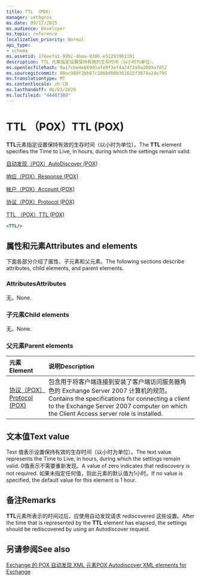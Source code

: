 ```yaml
---
title: TTL （POX）
manager: sethgros
ms.date: 09/17/2015
ms.audience: Developer
ms.topic: reference
localization_priority: Normal
api_type:
- schema
ms.assetid: 178eefa1-995c-4bea-930b-e51293961191
description: TTL 元素指定设置保持有效的生存时间（以小时为单位）。
ms.openlocfilehash: 9a17cbe4e669d1afe9f3ef4a24f2a9a2889a7d52
ms.sourcegitcommit: 88ec988f2bb67c1866d06b361615f3674a24e795
ms.translationtype: MT
ms.contentlocale: zh-CN
ms.lasthandoff: 06/03/2020
ms.locfileid: "44467380"
---
```

# <a name="ttl-pox"></a><span data-ttu-id="081c8-103">TTL （POX）</span><span class="sxs-lookup"><span data-stu-id="081c8-103">TTL (POX)</span></span>

<span data-ttu-id="081c8-104">**TTL**元素指定设置保持有效的生存时间（以小时为单位）。</span><span class="sxs-lookup"><span data-stu-id="081c8-104">The **TTL** element specifies the Time to Live, in hours, during which the settings remain valid.</span></span> 
  
[<span data-ttu-id="081c8-105">自动发现（POX）</span><span class="sxs-lookup"><span data-stu-id="081c8-105">AutoDiscover (POX)</span></span>](autodiscover-pox.md)
  
[<span data-ttu-id="081c8-106">响应（POX）</span><span class="sxs-lookup"><span data-stu-id="081c8-106">Response (POX)</span></span>](response-pox.md)
  
[<span data-ttu-id="081c8-107">帐户（POX）</span><span class="sxs-lookup"><span data-stu-id="081c8-107">Account (POX)</span></span>](account-pox.md)
  
[<span data-ttu-id="081c8-108">协议（POX）</span><span class="sxs-lookup"><span data-stu-id="081c8-108">Protocol (POX)</span></span>](protocol-pox.md)
  
[<span data-ttu-id="081c8-109">TTL （POX）</span><span class="sxs-lookup"><span data-stu-id="081c8-109">TTL (POX)</span></span>](ttl-pox.md)
  
```xml
<TTL/>
```

## <a name="attributes-and-elements"></a><span data-ttu-id="081c8-110">属性和元素</span><span class="sxs-lookup"><span data-stu-id="081c8-110">Attributes and elements</span></span>

<span data-ttu-id="081c8-111">下面各部分介绍了属性、子元素和父元素。</span><span class="sxs-lookup"><span data-stu-id="081c8-111">The following sections describe attributes, child elements, and parent elements.</span></span>
  
### <a name="attributes"></a><span data-ttu-id="081c8-112">Attributes</span><span class="sxs-lookup"><span data-stu-id="081c8-112">Attributes</span></span>

<span data-ttu-id="081c8-113">无。</span><span class="sxs-lookup"><span data-stu-id="081c8-113">None.</span></span>
  
### <a name="child-elements"></a><span data-ttu-id="081c8-114">子元素</span><span class="sxs-lookup"><span data-stu-id="081c8-114">Child elements</span></span>

<span data-ttu-id="081c8-115">无。</span><span class="sxs-lookup"><span data-stu-id="081c8-115">None.</span></span>
  
### <a name="parent-elements"></a><span data-ttu-id="081c8-116">父元素</span><span class="sxs-lookup"><span data-stu-id="081c8-116">Parent elements</span></span>

|<span data-ttu-id="081c8-117">**元素**</span><span class="sxs-lookup"><span data-stu-id="081c8-117">**Element**</span></span>|<span data-ttu-id="081c8-118">**说明**</span><span class="sxs-lookup"><span data-stu-id="081c8-118">**Description**</span></span>|
|:-----|:-----|
|[<span data-ttu-id="081c8-119">协议（POX）</span><span class="sxs-lookup"><span data-stu-id="081c8-119">Protocol (POX)</span></span>](protocol-pox.md) <br/> |<span data-ttu-id="081c8-120">包含用于将客户端连接到安装了客户端访问服务器角色的 Exchange Server 2007 计算机的规范。</span><span class="sxs-lookup"><span data-stu-id="081c8-120">Contains the specifications for connecting a client to the Exchange Server 2007 computer on which the Client Access server role is installed.</span></span>  <br/> |
   
## <a name="text-value"></a><span data-ttu-id="081c8-121">文本值</span><span class="sxs-lookup"><span data-stu-id="081c8-121">Text value</span></span>

<span data-ttu-id="081c8-122">Text 值表示设置保持有效的生存时间（以小时为单位）。</span><span class="sxs-lookup"><span data-stu-id="081c8-122">The text value represents the Time to Live, in hours, during which the settings remain valid.</span></span> <span data-ttu-id="081c8-123">0值表示不需要重新发现。</span><span class="sxs-lookup"><span data-stu-id="081c8-123">A value of zero indicates that rediscovery is not required.</span></span> <span data-ttu-id="081c8-124">如果未指定任何值，则此元素的默认值为1小时。</span><span class="sxs-lookup"><span data-stu-id="081c8-124">If no value is specified, the default value for this element is 1 hour.</span></span>
  
## <a name="remarks"></a><span data-ttu-id="081c8-125">备注</span><span class="sxs-lookup"><span data-stu-id="081c8-125">Remarks</span></span>

<span data-ttu-id="081c8-126">**TTL**元素所表示的时间过后，应使用自动发现请求 rediscovered 这些设置。</span><span class="sxs-lookup"><span data-stu-id="081c8-126">After the time that is represented by the **TTL** element has elapsed, the settings should be rediscovered by using an Autodiscover request.</span></span> 
  
## <a name="see-also"></a><span data-ttu-id="081c8-127">另请参阅</span><span class="sxs-lookup"><span data-stu-id="081c8-127">See also</span></span>



[<span data-ttu-id="081c8-128">Exchange 的 POX 自动发现 XML 元素</span><span class="sxs-lookup"><span data-stu-id="081c8-128">POX Autodiscover XML elements for Exchange</span></span>](pox-autodiscover-xml-elements-for-exchange.md)

